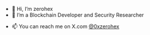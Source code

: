 - 👋 Hi, I’m zerohex
- 👀 I’m a Blockchain Developer and Security Researcher
<!-- - 🌱 I’m currently learning ... -->
<!-- - 💞️ I’m looking to collaborate on ... -->
- 📫 You can reach me on X.com [@0xzerohex](https://x.com/0xzerohex)

<!---
0xzerohex/0xzerohex is a ✨ special ✨ repository because its `README.md` (this file) appears on your GitHub profile.
You can click the Preview link to take a look at your changes.
--->
